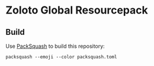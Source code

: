 # Zoloto Global Resourcepack

## Build

Use [PackSquash](https://github.com/ComunidadAylas/PackSquash) to build this repository:

```shell
packsquash --emoji --color packsquash.toml
```
